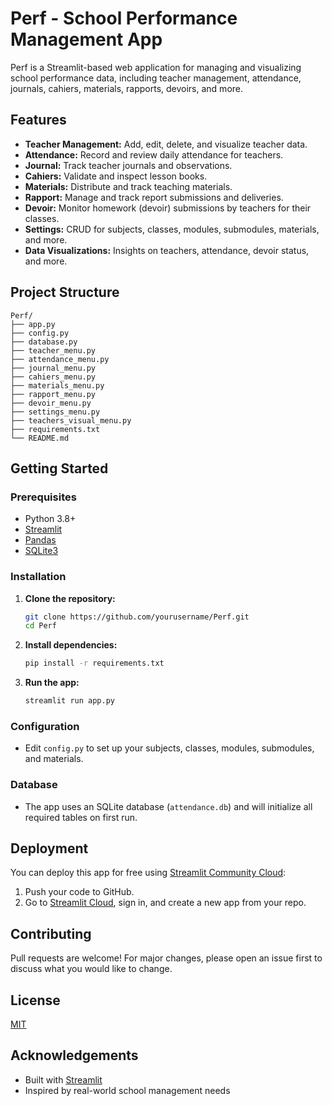 # Perf - School Performance Management App

Perf is a Streamlit-based web application for managing and visualizing school performance data, including teacher management, attendance, journals, cahiers, materials, rapports, devoirs, and more.

## Features

- **Teacher Management:** Add, edit, delete, and visualize teacher data.
- **Attendance:** Record and review daily attendance for teachers.
- **Journal:** Track teacher journals and observations.
- **Cahiers:** Validate and inspect lesson books.
- **Materials:** Distribute and track teaching materials.
- **Rapport:** Manage and track report submissions and deliveries.
- **Devoir:** Monitor homework (devoir) submissions by teachers for their classes.
- **Settings:** CRUD for subjects, classes, modules, submodules, materials, and more.
- **Data Visualizations:** Insights on teachers, attendance, devoir status, and more.

## Project Structure

```
Perf/
├── app.py
├── config.py
├── database.py
├── teacher_menu.py
├── attendance_menu.py
├── journal_menu.py
├── cahiers_menu.py
├── materials_menu.py
├── rapport_menu.py
├── devoir_menu.py
├── settings_menu.py
├── teachers_visual_menu.py
├── requirements.txt
└── README.md
```

## Getting Started

### Prerequisites

- Python 3.8+
- [Streamlit](https://streamlit.io/)
- [Pandas](https://pandas.pydata.org/)
- [SQLite3](https://www.sqlite.org/index.html)

### Installation

1. **Clone the repository:**
    ```sh
    git clone https://github.com/yourusername/Perf.git
    cd Perf
    ```

2. **Install dependencies:**
    ```sh
    pip install -r requirements.txt
    ```

3. **Run the app:**
    ```sh
    streamlit run app.py
    ```

### Configuration

- Edit `config.py` to set up your subjects, classes, modules, submodules, and materials.

### Database

- The app uses an SQLite database (`attendance.db`) and will initialize all required tables on first run.

## Deployment

You can deploy this app for free using [Streamlit Community Cloud](https://share.streamlit.io/):

1. Push your code to GitHub.
2. Go to [Streamlit Cloud](https://share.streamlit.io/), sign in, and create a new app from your repo.

## Contributing

Pull requests are welcome! For major changes, please open an issue first to discuss what you would like to change.

## License

[MIT](LICENSE)

## Acknowledgements

- Built with [Streamlit](https://streamlit.io/)
- Inspired by real-world school management needs
